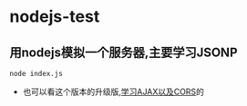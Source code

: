 # nodejs-test

## 用nodejs模拟一个服务器,主要学习JSONP

`node index.js`
- 也可以看这个版本的升级版,[学习AJAX以及CORS](https://github.com/codevvvv9/AJAXDemo_nodeJsServer)的


